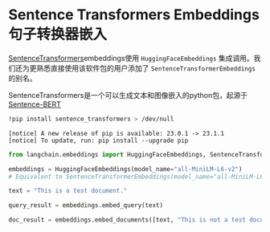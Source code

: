 # Sentence Transformers Embeddings 句子转换器嵌入

 [SentenceTransformers](https://www.sbert.net/)embeddings使用 `HuggingFaceEmbeddings` 集成调用。我们还为更熟悉直接使用该软件包的用户添加了 `SentenceTransformerEmbeddings` 的别名。
 
SentenceTransformers是一个可以生成文本和图像嵌入的python包，起源于 [Sentence-BERT](https://arxiv.org/abs/1908.10084)

```bash
!pip install sentence_transformers > /dev/null
```

```pycon
[notice] A new release of pip is available: 23.0.1 -> 23.1.1
[notice] To update, run: pip install --upgrade pip
```

```python
from langchain.embeddings import HuggingFaceEmbeddings, SentenceTransformerEmbeddings 
```

```python
embeddings = HuggingFaceEmbeddings(model_name="all-MiniLM-L6-v2")
# Equivalent to SentenceTransformerEmbeddings(model_name="all-MiniLM-L6-v2")
```

```python
text = "This is a test document."
```

```python
query_result = embeddings.embed_query(text)
```

```python
doc_result = embeddings.embed_documents([text, "This is not a test document."])
```